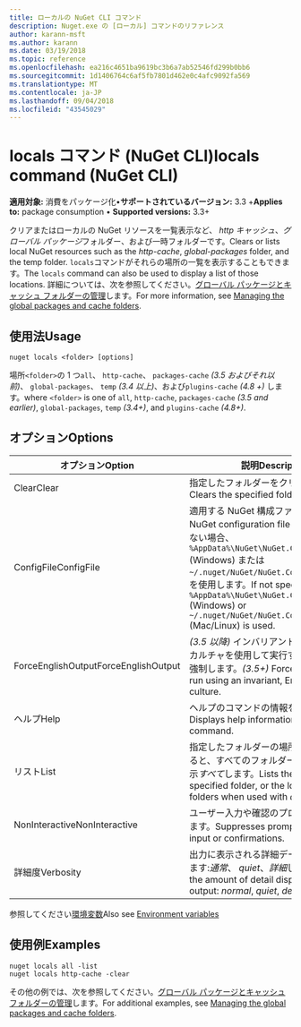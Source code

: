```yaml
---
title: ローカルの NuGet CLI コマンド
description: Nuget.exe の [ローカル] コマンドのリファレンス
author: karann-msft
ms.author: karann
ms.date: 03/19/2018
ms.topic: reference
ms.openlocfilehash: ea216c4651ba9619bc3b6a7ab52546fd299b0bb6
ms.sourcegitcommit: 1d1406764c6af5fb7801d462e0c4afc9092fa569
ms.translationtype: MT
ms.contentlocale: ja-JP
ms.lasthandoff: 09/04/2018
ms.locfileid: "43545029"
---
```

# <a name="locals-command-nuget-cli"></a><span data-ttu-id="a4692-103">locals コマンド (NuGet CLI)</span><span class="sxs-lookup"><span data-stu-id="a4692-103">locals command (NuGet CLI)</span></span>

<span data-ttu-id="a4692-104">**適用対象:** 消費をパッケージ化&bullet;**サポートされているバージョン:** 3.3 +</span><span class="sxs-lookup"><span data-stu-id="a4692-104">**Applies to:** package consumption &bullet; **Supported versions:** 3.3+</span></span>

<span data-ttu-id="a4692-105">クリアまたはローカルの NuGet リソースを一覧表示など、 *http キャッシュ*、*グローバル パッケージ*フォルダー、および一時フォルダーです。</span><span class="sxs-lookup"><span data-stu-id="a4692-105">Clears or lists local NuGet resources such as the *http-cache*, *global-packages* folder, and the temp folder.</span></span> <span data-ttu-id="a4692-106">`locals`コマンドがそれらの場所の一覧を表示することもできます。</span><span class="sxs-lookup"><span data-stu-id="a4692-106">The `locals` command can also be used to display a list of those locations.</span></span> <span data-ttu-id="a4692-107">詳細については、次を参照してください。[グローバル パッケージとキャッシュ フォルダーの管理](../consume-packages/managing-the-global-packages-and-cache-folders.md)します。</span><span class="sxs-lookup"><span data-stu-id="a4692-107">For more information, see [Managing the global packages and cache folders](../consume-packages/managing-the-global-packages-and-cache-folders.md).</span></span>

## <a name="usage"></a><span data-ttu-id="a4692-108">使用法</span><span class="sxs-lookup"><span data-stu-id="a4692-108">Usage</span></span>

```cli
nuget locals <folder> [options]
```

<span data-ttu-id="a4692-109">場所`<folder>`の 1 つ`all`、 `http-cache`、 `packages-cache` *(3.5 およびそれ以前)*、 `global-packages`、 `temp` *(3.4 以上)*、および`plugins-cache` *(4.8 +)* します。</span><span class="sxs-lookup"><span data-stu-id="a4692-109">where `<folder>` is one of `all`, `http-cache`, `packages-cache` *(3.5 and earlier)*, `global-packages`, `temp` *(3.4+)*, and `plugins-cache` *(4.8+)*.</span></span>

## <a name="options"></a><span data-ttu-id="a4692-110">オプション</span><span class="sxs-lookup"><span data-stu-id="a4692-110">Options</span></span>

| <span data-ttu-id="a4692-111">オプション</span><span class="sxs-lookup"><span data-stu-id="a4692-111">Option</span></span> | <span data-ttu-id="a4692-112">説明</span><span class="sxs-lookup"><span data-stu-id="a4692-112">Description</span></span> |
| --- | --- |
| <span data-ttu-id="a4692-113">Clear</span><span class="sxs-lookup"><span data-stu-id="a4692-113">Clear</span></span> | <span data-ttu-id="a4692-114">指定したフォルダーをクリアします。</span><span class="sxs-lookup"><span data-stu-id="a4692-114">Clears the specified folder.</span></span> |
| <span data-ttu-id="a4692-115">ConfigFile</span><span class="sxs-lookup"><span data-stu-id="a4692-115">ConfigFile</span></span> | <span data-ttu-id="a4692-116">適用する NuGet 構成ファイル。</span><span class="sxs-lookup"><span data-stu-id="a4692-116">The NuGet configuration file to apply.</span></span> <span data-ttu-id="a4692-117">指定しない場合、 `%AppData%\NuGet\NuGet.Config` (Windows) または`~/.nuget/NuGet/NuGet.Config`(Mac/linux) を使用します。</span><span class="sxs-lookup"><span data-stu-id="a4692-117">If not specified, `%AppData%\NuGet\NuGet.Config` (Windows) or `~/.nuget/NuGet/NuGet.Config` (Mac/Linux) is used.</span></span>|
| <span data-ttu-id="a4692-118">ForceEnglishOutput</span><span class="sxs-lookup"><span data-stu-id="a4692-118">ForceEnglishOutput</span></span> | <span data-ttu-id="a4692-119">*(3.5 以降)* インバリアントの英語ベースのカルチャを使用して実行する nuget.exe を強制します。</span><span class="sxs-lookup"><span data-stu-id="a4692-119">*(3.5+)* Forces nuget.exe to run using an invariant, English-based culture.</span></span> |
| <span data-ttu-id="a4692-120">ヘルプ</span><span class="sxs-lookup"><span data-stu-id="a4692-120">Help</span></span> | <span data-ttu-id="a4692-121">ヘルプのコマンドの情報を表示します。</span><span class="sxs-lookup"><span data-stu-id="a4692-121">Displays help information for the command.</span></span> |
| <span data-ttu-id="a4692-122">リスト</span><span class="sxs-lookup"><span data-stu-id="a4692-122">List</span></span> | <span data-ttu-id="a4692-123">指定したフォルダーの場所またはを使用すると、すべてのフォルダーの場所を一覧表示*すべて*します。</span><span class="sxs-lookup"><span data-stu-id="a4692-123">Lists the location of the specified folder, or the locations of all folders when used with *all*.</span></span> |
| <span data-ttu-id="a4692-124">NonInteractive</span><span class="sxs-lookup"><span data-stu-id="a4692-124">NonInteractive</span></span> | <span data-ttu-id="a4692-125">ユーザー入力や確認のプロンプトを抑制します。</span><span class="sxs-lookup"><span data-stu-id="a4692-125">Suppresses prompts for user input or confirmations.</span></span> |
| <span data-ttu-id="a4692-126">詳細度</span><span class="sxs-lookup"><span data-stu-id="a4692-126">Verbosity</span></span> | <span data-ttu-id="a4692-127">出力に表示される詳細データの量を指定します:*通常*、 *quiet*、*詳細*します。</span><span class="sxs-lookup"><span data-stu-id="a4692-127">Specifies the amount of detail displayed in the output: *normal*, *quiet*, *detailed*.</span></span> |

<span data-ttu-id="a4692-128">参照してください[環境変数](cli-ref-environment-variables.md)</span><span class="sxs-lookup"><span data-stu-id="a4692-128">Also see [Environment variables](cli-ref-environment-variables.md)</span></span>

## <a name="examples"></a><span data-ttu-id="a4692-129">使用例</span><span class="sxs-lookup"><span data-stu-id="a4692-129">Examples</span></span>

```cli
nuget locals all -list
nuget locals http-cache -clear
```

<span data-ttu-id="a4692-130">その他の例では、次を参照してください。[グローバル パッケージとキャッシュ フォルダーの管理](../consume-packages/managing-the-global-packages-and-cache-folders.md)します。</span><span class="sxs-lookup"><span data-stu-id="a4692-130">For additional examples, see [Managing the global packages and cache folders](../consume-packages/managing-the-global-packages-and-cache-folders.md).</span></span>
